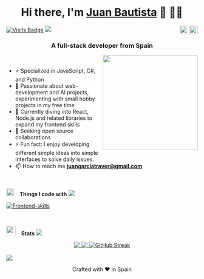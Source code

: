 <h1 align="center">Hi there, I'm <a href="https://www.linkedin.com/in/juan-bautista-garc%C3%ADa-traver-808a16220">Juan Bautista</a> 👋 👨‍💻</h1>

[![Visits Badge](https://komarev.com/ghpvc/?username=bautista225&label=Profile%20views&color=blue&style=for-the-badge)](linkedin.com/in/juan-bautista-garcia-traver/)
<span>
<a href="https://www.linkedin.com/in/juan-bautista-garcia-traver/" target="_blank"><img alt="LinkedIn" align="right" width="22" src="https://cdn.simpleicons.org/linkedin/white" /></a>
<a href="https://github.com/bautista225" target="_blank"><img alt="Github" align="right" width="22" src="https://cdn.simpleicons.org/github/white" /></a>
</span>
<img src="https://user-images.githubusercontent.com/73097560/115834477-dbab4500-a447-11eb-908a-139a6edaec5c.gif">
<br />

<h3 align="center">A full-stack developer from Spain</h3>

<img align='right' src='https://user-images.githubusercontent.com/5713670/87202985-820dcb80-c2b6-11ea-9f56-7ec461c497c3.gif' width='250'></a>
<br />

- ⭐ Specialized in JavaScript, C#, and Python
- 🤖 Passionate about web-development and AI projects, experimenting with small hobby projects in my free time
- 🌱 Currently diving into React, Node.js and related libraries to expand my frontend skills
- 🤝 Seeking open source collaborations
- ⚡ Fun fact: I enjoy developing different simple ideas into simple interfaces to solve daily issues.
- 📫 How to reach me **<juangarciatraver@gmail.com>**

<br />

<img src="https://media2.giphy.com/media/QssGEmpkyEOhBCb7e1/giphy.gif?cid=ecf05e47a0n3gi1bfqntqmob8g9aid1oyj2wr3ds3mg700bl&rid=giphy.gif" width ="20"> &ensp; <b> Things I code with</b>
<img src="https://user-images.githubusercontent.com/73097560/115834477-dbab4500-a447-11eb-908a-139a6edaec5c.gif"><br>

[![Frontend-skills](https://skillicons.dev/icons?i=html,js,ts,react,redux,space,tailwind,bootstrap,materialui,css,jquery,space,mongodb,mysql,space,vite,vitest,npm,pnpm,space,graphql,nodejs,express,space,dotnet,cs,bash,linux,md,space,py,opencv,tensorflow,pytorch,space,docker,git,github,postman,vscode)](https://bautista225.github.io/portfolio)

<br />

<img src="https://media.giphy.com/media/iY8CRBdQXODJSCERIr/giphy.gif" width ="25"> &ensp;<b> Stats </b>
<img src="https://user-images.githubusercontent.com/73097560/115834477-dbab4500-a447-11eb-908a-139a6edaec5c.gif">

<div align="center">
  <a href="https://github.com/anuraghazra/github-readme-stats">
    <img align="top" src="https://github-readme-stats.vercel.app/api?username=bautista225&show_icons=true&hide_border=true&&count_private=true&include_all_commits=true&theme=dracula" />
  </a>
  <a href="https://github.com/anuraghazra/convoychat">
    <img align="top" src="https://github-readme-stats.vercel.app/api/top-langs/?username=bautista225&layout=compact&hide_border=true&&count_private=true&theme=dracula" />
  </a>
  <a href="https://git.io/streak-stats"><img src="https://streak-stats.demolab.com?user=bautista225&theme=dracula&hide_border=true" alt="GitHub Streak" /></a>
</div>

<br/>
<img src="https://user-images.githubusercontent.com/73097560/115834477-dbab4500-a447-11eb-908a-139a6edaec5c.gif">

<p align="center">Crafted with ❤️ in Spain</p>

<!--
**bautista225/bautista225** is a ✨ _special_ ✨ repository because its `README.md` (this file) appears on your GitHub profile.

Here are some ideas to get you started:

- 🔭 I’m currently working on ...
- 🌱 I’m currently learning ...
- 👯 I’m looking to collaborate on ...
- 🤔 I’m looking for help with ...
- 💬 Ask me about ...
- 📫 How to reach me: ...
- 😄 Pronouns: ...
- ⚡ Fun fact: ...
-->
